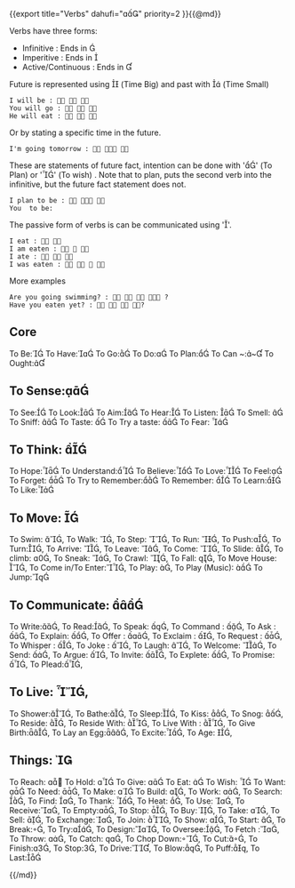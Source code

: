 {{export
	title="Verbs"
	dahufi=""
	priority=2
}}{{@md}}

Verbs have three forms:
* Infinitive 		: Ends in     
* Imperitive		: Ends in     
* Active/Continuous 	: Ends in     

Future is represented using  (Time Big) and past with  (Time Small)

	I will be :   
	You will go :   
	He will eat :   

Or by stating a specific time in the future.

	I'm going tomorrow :   

These are statements of future fact, intention can be done with '' (To Plan) or '' (To wish) . Note that to plan, puts the second verb into the infinitive, but the future fact statement does not.

	I plan to be :   
	You  to be:

The passive form of verbs is can be communicated using ''.

	I eat :  
	I am eaten :   
	I ate :   
	I was eaten :    


More examples

	Are you going swimming? :     ?
	Have you eaten yet? :    ?


Core
------

To Be:
To Have:
To Go:
To Do:
To Plan:
To Can ~:~
To Ought:

To Sense:
--------

To See:
To Look:
To Aim:
To Hear:
To Listen: 
To Smell: 
To Sniff: 
To Taste: 
To Try a taste: 
To Fear: 

To Think: 
-----------
To Hope:
To Understand:
To Believe:
To Love:
To Feel:
To Forget: 
To Try to Remember:
To Remember: 
To Learn:
To Like:



To Move: 
------------
To Swim: ,
To Walk: ,
To Step: ,
To Run: ,
To Push:,
To Turn:,
To Arrive: ,
To Leave: ,
To Come: ,
To Slide: ,
To climb: ,
To Sneak: ,
To Crawl: ,
To Fall: ,
To Move House: ,
To Come in/To Enter:,
To Play: ,
To Play (Music): 
To Jump:

To Communicate: 
--------
To Write:,
To Read:,
To Speak: ,
To Command : ,
To Ask : ,
To Explain: ,
To Offer : ,
To Exclaim : ,
To Request : ,
To Whisper : ,
To Joke : ,
To Laugh: ,
To Welcome: ,
To Send: ,
To Argue: ,
To Invite: ,
To Explete: ,
To Promise: ,
To Plead:,


To Live: ,
---------

To Shower:,
To Bathe:,
To Sleep:,
To Kiss: ,
To Snog: ,
To Reside: ,
To Reside With: ,
To Live With : ,
To Give Birth:,
To Lay an Egg:,
To Excite:,
To Age: ,


Things: 
-------

To Reach: 
To Hold: 
To Give: 
To Eat: 
To Wish: 
To Want: 
To Need: ,
To Make: 
To Build: ,
To Work: ,
To Search: ,
To Find: ,
To Thank: ,
To Heat: ,
To Use: ,
To Receive:,
To Empty:,
To Stop: ,
To Buy: ,
To Take: ,
To Sell: ,
To Exchange: ,
To Join: ,
To Show: ,
To Start: ,
To Break:,
To Try:,
To Design:,
To Oversee:,
To Fetch :,
To Throw: ,
To Catch: ,
To Chop Down:,
To Cut:,
To Finish:,
To Stop:,
To Drive:,
To Blow:,
To Puff:,
To Last:

{{/md}}
